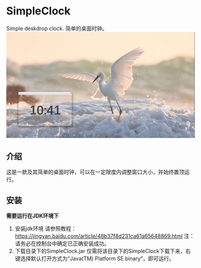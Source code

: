 # SimpleClock
Simple deskdrop clock. 简单的桌面时钟。
![](https://github.com/mutsuo/SimpleClock/blob/master/preview.JPG)
## 介绍
这是一款及其简单的桌面时钟，可以在一定限度内调整窗口大小，并始终置顶运行。
## 安装
**需要运行在JDK环境下**
1.  安装jdk环境
请参照教程：https://jingyan.baidu.com/article/48b37f8d231ca61a65648869.html
注：请务必在控制台中确定已正确安装成功。
2.  下载目录下的SimpleClock.jar
仅需将该目录下的SimpleClock下载下来，右键选择默认打开方式为“Java(TM) Platform SE binary”，即可运行。
